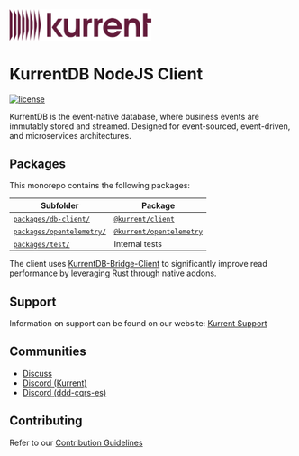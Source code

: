 <a href="https://kurrent.io">
  <picture>
    <source media="(prefers-color-scheme: dark)" srcset="KurrentLogo-White.png">
    <source media="(prefers-color-scheme: light)" srcset="KurrentLogo-Black.png">
    <img alt="Kurrent" src="KurrentLogo-Plum.png" height="50%" width="50%">
  </picture>
</a>

# KurrentDB NodeJS Client

[![license][license-badge]][license-badge-url]

KurrentDB is the event-native database, where business events are immutably
stored and streamed. Designed for event-sourced, event-driven, and microservices
architectures.

## Packages

This monorepo contains the following packages:

| Subfolder                                            | Package                                                                          |
| ---------------------------------------------------- | -------------------------------------------------------------------------------- |
| [`packages/db-client/`](packages/db-client/)         | [`@kurrent/client`](https://www.npmjs.com/package/@kurrent/kurrentdb-client)     |
| [`packages/opentelemetry/`](packages/opentelemetry/) | [`@kurrent/opentelemetry`](https://www.npmjs.com/package/@kurrent/opentelemetry) |
| [`packages/test/`](packages/test/)                   | Internal tests                                                                   |

The client uses [KurrentDB-Bridge-Client](https://github.com/EventStore/EventStore-Client-NodeJS) 
to significantly improve read performance by leveraging Rust through native addons. 

## Support

Information on support can be found on our website: [Kurrent Support]

## Communities

- [Discuss]
- [Discord (Kurrent)][discord-kurrent]
- [Discord (ddd-cqrs-es)][discord-ddd-cqrs-es]

## Contributing

Refer to our [Contribution Guidelines]

[Kurrent support]: https://kurrent.io/support/
[discuss]: https://discuss.kurrent.io/
[discord-kurrent]: https://discord.gg/Phn9pmCw3t
[discord-ddd-cqrs-es]: https://discord.com/invite/sEZGSHNNbH
[license-badge]: https://img.shields.io/npm/l/@kurrent/kurrentdb-client.svg
[license-badge-url]: https://github.com/EventStore/KurrentDB-Client-NodeJS/blob/master/LICENSE
[contribution guidelines]: https://github.com/EventStore/KurrentDB-Client-NodeJS/blob/master/CONTRIBUTING.md
